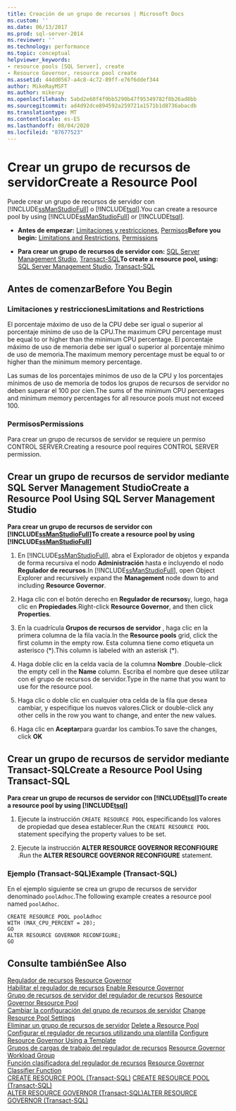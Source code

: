 ```yaml
---
title: Creación de un grupo de recursos | Microsoft Docs
ms.custom: ''
ms.date: 06/13/2017
ms.prod: sql-server-2014
ms.reviewer: ''
ms.technology: performance
ms.topic: conceptual
helpviewer_keywords:
- resource pools [SQL Server], create
- Resource Governor, resource pool create
ms.assetid: 44dd0567-a4c8-4c72-89ff-e76f6ddef344
author: MikeRayMSFT
ms.author: mikeray
ms.openlocfilehash: 5abd2e60f4f9bb5290b47f95349782f8b26ad8bb
ms.sourcegitcommit: ad4d92dce894592a259721a1571b1d8736abacdb
ms.translationtype: MT
ms.contentlocale: es-ES
ms.lasthandoff: 08/04/2020
ms.locfileid: "87677523"
---
```

# <a name="create-a-resource-pool"></a><span data-ttu-id="2cefd-102">Crear un grupo de recursos de servidor</span><span class="sxs-lookup"><span data-stu-id="2cefd-102">Create a Resource Pool</span></span>
  <span data-ttu-id="2cefd-103">Puede crear un grupo de recursos de servidor con [!INCLUDE[ssManStudioFull](../../includes/ssmanstudiofull-md.md)] o [!INCLUDE[tsql](../../includes/tsql-md.md)].</span><span class="sxs-lookup"><span data-stu-id="2cefd-103">You can create a resource pool by using [!INCLUDE[ssManStudioFull](../../includes/ssmanstudiofull-md.md)] or [!INCLUDE[tsql](../../includes/tsql-md.md)].</span></span>  
  
-   <span data-ttu-id="2cefd-104">**Antes de empezar:**  [Limitaciones y restricciones](#LimitationsRestrictions), [Permisos](#Permissions)</span><span class="sxs-lookup"><span data-stu-id="2cefd-104">**Before you begin:**  [Limitations and Restrictions](#LimitationsRestrictions), [Permissions](#Permissions)</span></span>  
  
-   <span data-ttu-id="2cefd-105">**Para crear un grupo de recursos de servidor con:**  [SQL Server Management Studio](#CreRPProp), [Transact-SQL](#CreRPTSQL)</span><span class="sxs-lookup"><span data-stu-id="2cefd-105">**To create a resource pool, using:**  [SQL Server Management Studio](#CreRPProp), [Transact-SQL](#CreRPTSQL)</span></span>  
  
##  <a name="before-you-begin"></a><a name="BeforeYouBegin"></a> <span data-ttu-id="2cefd-106">Antes de comenzar</span><span class="sxs-lookup"><span data-stu-id="2cefd-106">Before You Begin</span></span>  
  
###  <a name="limitations-and-restrictions"></a><a name="LimitationsRestrictions"></a> <span data-ttu-id="2cefd-107">Limitaciones y restricciones</span><span class="sxs-lookup"><span data-stu-id="2cefd-107">Limitations and Restrictions</span></span>  
 <span data-ttu-id="2cefd-108">El porcentaje máximo de uso de la CPU debe ser igual o superior al porcentaje mínimo de uso de la CPU.</span><span class="sxs-lookup"><span data-stu-id="2cefd-108">The maximum CPU percentage must be equal to or higher than the minimum CPU percentage.</span></span> <span data-ttu-id="2cefd-109">El porcentaje máximo de uso de memoria debe ser igual o superior al porcentaje mínimo de uso de memoria.</span><span class="sxs-lookup"><span data-stu-id="2cefd-109">The maximum memory percentage must be equal to or higher than the minimum memory percentage.</span></span>  
  
 <span data-ttu-id="2cefd-110">Las sumas de los porcentajes mínimos de uso de la CPU y los porcentajes mínimos de uso de memoria de todos los grupos de recursos de servidor no deben superar el 100 por cien.</span><span class="sxs-lookup"><span data-stu-id="2cefd-110">The sums of the minimum CPU percentages and minimum memory percentages for all resource pools must not exceed 100.</span></span>  
  
###  <a name="permissions"></a><a name="Permissions"></a> <span data-ttu-id="2cefd-111">Permisos</span><span class="sxs-lookup"><span data-stu-id="2cefd-111">Permissions</span></span>  
 <span data-ttu-id="2cefd-112">Para crear un grupo de recursos de servidor se requiere un permiso CONTROL SERVER.</span><span class="sxs-lookup"><span data-stu-id="2cefd-112">Creating a resource pool requires CONTROL SERVER permission.</span></span>  
  
##  <a name="create-a-resource-pool-using-sql-server-management-studio"></a><a name="CreRPProp"></a> <span data-ttu-id="2cefd-113">Crear un grupo de recursos de servidor mediante SQL Server Management Studio</span><span class="sxs-lookup"><span data-stu-id="2cefd-113">Create a Resource Pool Using SQL Server Management Studio</span></span>  
 <span data-ttu-id="2cefd-114">**Para crear un grupo de recursos de servidor con [!INCLUDE[ssManStudioFull](../../includes/ssmanstudiofull-md.md)]**</span><span class="sxs-lookup"><span data-stu-id="2cefd-114">**To create a resource pool by using [!INCLUDE[ssManStudioFull](../../includes/ssmanstudiofull-md.md)]**</span></span>  
  
1.  <span data-ttu-id="2cefd-115">En [!INCLUDE[ssManStudioFull](../../includes/ssmanstudiofull-md.md)], abra el Explorador de objetos y expanda de forma recursiva el nodo **Administración** hasta e incluyendo el nodo **Regulador de recursos**.</span><span class="sxs-lookup"><span data-stu-id="2cefd-115">In [!INCLUDE[ssManStudioFull](../../includes/ssmanstudiofull-md.md)], open Object Explorer and recursively expand the **Management** node down to and including **Resource Governor**.</span></span>  
  
2.  <span data-ttu-id="2cefd-116">Haga clic con el botón derecho en **Regulador de recursos**y, luego, haga clic en **Propiedades**.</span><span class="sxs-lookup"><span data-stu-id="2cefd-116">Right-click **Resource Governor**, and then click **Properties**.</span></span>  
  
3.  <span data-ttu-id="2cefd-117">En la cuadrícula **Grupos de recursos de servidor** , haga clic en la primera columna de la fila vacía.</span><span class="sxs-lookup"><span data-stu-id="2cefd-117">In the **Resource pools** grid, click the first column in the empty row.</span></span> <span data-ttu-id="2cefd-118">Esta columna tiene como etiqueta un asterisco (\*).</span><span class="sxs-lookup"><span data-stu-id="2cefd-118">This column is labeled with an asterisk (\*).</span></span>  
  
4.  <span data-ttu-id="2cefd-119">Haga doble clic en la celda vacía de la columna **Nombre** .</span><span class="sxs-lookup"><span data-stu-id="2cefd-119">Double-click the empty cell in the **Name** column.</span></span> <span data-ttu-id="2cefd-120">Escriba el nombre que desee utilizar con el grupo de recursos de servidor.</span><span class="sxs-lookup"><span data-stu-id="2cefd-120">Type in the name that you want to use for the resource pool.</span></span>  
  
5.  <span data-ttu-id="2cefd-121">Haga clic o doble clic en cualquier otra celda de la fila que desea cambiar, y especifique los nuevos valores.</span><span class="sxs-lookup"><span data-stu-id="2cefd-121">Click or double-click any other cells in the row you want to change, and enter the new values.</span></span>  
  
6.  <span data-ttu-id="2cefd-122">Haga clic en **Aceptar**para guardar los cambios.</span><span class="sxs-lookup"><span data-stu-id="2cefd-122">To save the changes, click **OK**</span></span>  
  
##  <a name="create-a-resource-pool-using-transact-sql"></a><a name="CreRPTSQL"></a> <span data-ttu-id="2cefd-123">Crear un grupo de recursos de servidor mediante Transact-SQL</span><span class="sxs-lookup"><span data-stu-id="2cefd-123">Create a Resource Pool Using Transact-SQL</span></span>  
 <span data-ttu-id="2cefd-124">**Para crear un grupo de recursos de servidor con [!INCLUDE[tsql](../../includes/tsql-md.md)]**</span><span class="sxs-lookup"><span data-stu-id="2cefd-124">**To create a resource pool by using [!INCLUDE[tsql](../../includes/tsql-md.md)]**</span></span>  
  
1.  <span data-ttu-id="2cefd-125">Ejecute la instrucción `CREATE RESOURCE POOL` especificando los valores de propiedad que desea establecer.</span><span class="sxs-lookup"><span data-stu-id="2cefd-125">Run the `CREATE RESOURCE POOL` statement specifying the property values to be set.</span></span>  
  
2.  <span data-ttu-id="2cefd-126">Ejecute la instrucción **ALTER RESOURCE GOVERNOR RECONFIGURE** .</span><span class="sxs-lookup"><span data-stu-id="2cefd-126">Run the **ALTER RESOURCE GOVERNOR RECONFIGURE** statement.</span></span>  
  
### <a name="example-transact-sql"></a><span data-ttu-id="2cefd-127">Ejemplo (Transact-SQL)</span><span class="sxs-lookup"><span data-stu-id="2cefd-127">Example (Transact-SQL)</span></span>  
 <span data-ttu-id="2cefd-128">En el ejemplo siguiente se crea un grupo de recursos de servidor denominado `poolAdhoc`.</span><span class="sxs-lookup"><span data-stu-id="2cefd-128">The following example creates a resource pool named `poolAdhoc`.</span></span>  
  
```  
CREATE RESOURCE POOL poolAdhoc  
WITH (MAX_CPU_PERCENT = 20);  
GO  
ALTER RESOURCE GOVERNOR RECONFIGURE;  
GO  
```  
  
## <a name="see-also"></a><span data-ttu-id="2cefd-129">Consulte también</span><span class="sxs-lookup"><span data-stu-id="2cefd-129">See Also</span></span>  
 <span data-ttu-id="2cefd-130">[Regulador de recursos](resource-governor.md) </span><span class="sxs-lookup"><span data-stu-id="2cefd-130">[Resource Governor](resource-governor.md) </span></span>  
 <span data-ttu-id="2cefd-131">[Habilitar el regulador de recursos](enable-resource-governor.md) </span><span class="sxs-lookup"><span data-stu-id="2cefd-131">[Enable Resource Governor](enable-resource-governor.md) </span></span>  
 <span data-ttu-id="2cefd-132">[Grupo de recursos de servidor del regulador de recursos](resource-governor-resource-pool.md) </span><span class="sxs-lookup"><span data-stu-id="2cefd-132">[Resource Governor Resource Pool](resource-governor-resource-pool.md) </span></span>  
 <span data-ttu-id="2cefd-133">[Cambiar la configuración del grupo de recursos de servidor](change-resource-pool-settings.md) </span><span class="sxs-lookup"><span data-stu-id="2cefd-133">[Change Resource Pool Settings](change-resource-pool-settings.md) </span></span>  
 <span data-ttu-id="2cefd-134">[Eliminar un grupo de recursos de servidor](delete-a-resource-pool.md) </span><span class="sxs-lookup"><span data-stu-id="2cefd-134">[Delete a Resource Pool](delete-a-resource-pool.md) </span></span>  
 <span data-ttu-id="2cefd-135">[Configurar el regulador de recursos utilizando una plantilla](configure-resource-governor-using-a-template.md) </span><span class="sxs-lookup"><span data-stu-id="2cefd-135">[Configure Resource Governor Using a Template](configure-resource-governor-using-a-template.md) </span></span>  
 <span data-ttu-id="2cefd-136">[Grupos de cargas de trabajo del regulador de recursos](resource-governor-workload-group.md) </span><span class="sxs-lookup"><span data-stu-id="2cefd-136">[Resource Governor Workload Group](resource-governor-workload-group.md) </span></span>  
 <span data-ttu-id="2cefd-137">[Función clasificadora del regulador de recursos](resource-governor-classifier-function.md) </span><span class="sxs-lookup"><span data-stu-id="2cefd-137">[Resource Governor Classifier Function](resource-governor-classifier-function.md) </span></span>  
 <span data-ttu-id="2cefd-138">[CREATE RESOURCE POOL &#40;Transact-SQL&#41;](/sql/t-sql/statements/create-resource-pool-transact-sql) </span><span class="sxs-lookup"><span data-stu-id="2cefd-138">[CREATE RESOURCE POOL &#40;Transact-SQL&#41;](/sql/t-sql/statements/create-resource-pool-transact-sql) </span></span>  
 [<span data-ttu-id="2cefd-139">ALTER RESOURCE GOVERNOR &#40;Transact-SQL&#41;</span><span class="sxs-lookup"><span data-stu-id="2cefd-139">ALTER RESOURCE GOVERNOR &#40;Transact-SQL&#41;</span></span>](/sql/t-sql/statements/alter-resource-governor-transact-sql)  
  
  
